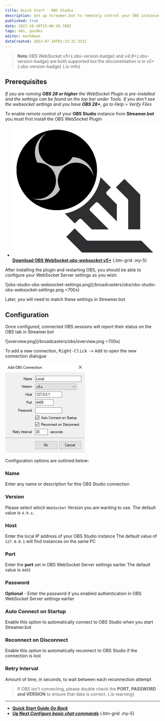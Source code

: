 ```yaml
---
title: Quick Start - OBS Studio
description: Set up Streamer.bot to remotely control your OBS instance
published: true
date: 2022-10-30T15:06:10.788Z
tags: obs, guides
editor: markdown
dateCreated: 2022-07-10T01:33:32.353Z
---
```


> **Note**
> OBS WebSocket *v5+*{.obs-version-badge} and *v4.9+*{.obs-version-badge} are both supported but the documentation is in *v5+*{.obs-version-badge}
{.is-info}

## Prerequisites
*If you are running **OBS 28 or higher** the WebSocket Plugin is pre-installed and the settings can be found on the top bar under Tools.*
*If you don't see the websocket settings and you have **OBS 28+**, go to Help > Verify Files*

To enable remote control of your **OBS Studio** instance from **Streamer.bot** you must first install the OBS WebSocket Plugin

- [<img src="/logos/obs-websocket.png"/>**Download OBS WebSocket *<i class="mdi mdi-github"></i> obs-websocket v5+***](https://github.com/obsproject/obs-websocket/releases/tag/5.0.1)
{.btn-grid .my-5}

After installing the plugin and restarting OBS, you should be able to configure your WebSocket Server settings as you wish:

![obs-studio-obs-websocket-settings.png](/broadcasters/obs/obs-studio-obs-websocket-settings.png =700x)

Later, you will need to match these settings in Streamer.bot


## Configuration
Once configured, connected OBS sessions will report their status on the OBS tab in Streamer.bot

![overview.png](/broadcasters/obs/overview.png =700x)

To add a new connection, <kbd>Right-Click</kbd> <kbd>-></kbd> <kbd>Add</kbd> to open the new connection dialogue

![obs-connection.png](/broadcasters/obs/obs-connection.png)

Configuration options are outlined below:

### Name
Enter any name or description for this OBS Studio connection

### Version
Please select which `WebSocket` Version you are wanting to use. 
The default value is `4.9.x`.
### Host
Enter the local IP address of your OBS Studio instance
The default value of `127.0.0.1` will find instances on the same PC

### Port
Enter the **port** set in OBS WebSocket Server settings earlier
The default value is `4455`

### Password
**Optional** - Enter the password if you enabled authentication in OBS WebSocket Server settings earlier

### Auto Connect on Startup
Enable this option to automatically connect to OBS Studio when you start Streamer.bot

### Reconnect on Disconnect
Enable this option to automatically reconnect to OBS Studio if the connection is lost

### Retry Interval
Amount of time, in seconds, to wait between each reconnection attempt

> If OBS isn't connecting, please double check the **PORT, PASSWORD and VERSION** to ensure that data is correct. {.is-warning}
---

- [<i class="mdi mdi-chevron-left"></i> **Quick Start Guide *Go Back***](/Quick-Start)
- [<i class="mdi mdi-chat"></i> **Up Next *Configure basic chat commands***](/Quick-Start/Commands)
{.btn-grid .my-5}